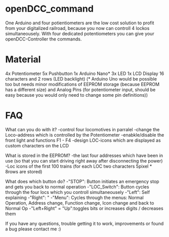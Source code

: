 # openDCC_command
One Arduino and four potientiometers are the low cost solution to profit from your digitalized railroad, because you now can controll 4 lockos simultaneousely. With four dedicated potentiometers you can give your openDCC-Controller the commands.

# Material
4x Potentiometer
5x Pushbutton
1x Arduino Nano* 
3x LED
1x LCD Display 16 characters and 2 rows (LED backlight)
(* Arduino Uno would be possible too but needs minor modifications of EEPROM storage (because EEPROM has a different size) and Analog Pins (for potentiometer input, should be easy because you would only need to change some pin definitions))

# FAQ
What can you do with it?
-control four locomotives in parralel
-change the Loco-address which is controlled by the Potentiometer
-enabkle/disable the front light and functions F1 - F4
-design LOC-icons which are displayed as custom characters on the LCD

What is stored in the EEPROM?
-the last four addresses which have been in use (so that you can start driving right away after disconnecting the power)
-Loc icons of the first 100 trains (for each LOC two characters 5pixel * 8rows are stored)

What does which button do?
-"STOP":             Button initiates an emergency stop and gets you back to normal operation
-"LOC_Switch":       Button cycles through the four locs which you controll simultaneousely
-"Left":             Self explaining
-"Right":               "
-"Menu":             Cycles through the menus: Normal Operation, Address change, Function change, Icon change and back to Normal Op
-"Left+Right" = "Up":toggles bits  or  increases digits / decreases them

If you have any questions, trouble getting it to work, improvements or found a bug please contact me :)
